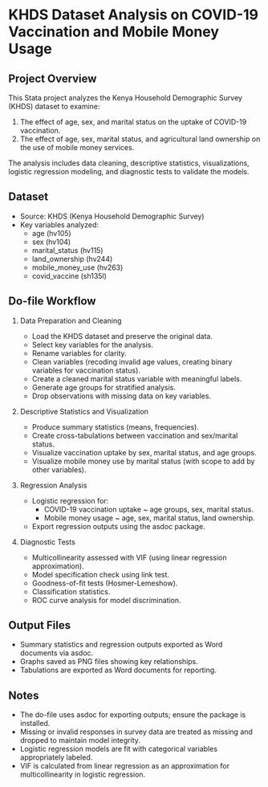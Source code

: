 # KHDS Dataset Analysis on COVID-19 Vaccination and Mobile Money Usage

## Project Overview  
This Stata project analyzes the Kenya Household Demographic Survey (KHDS) dataset to examine:  
1. The effect of age, sex, and marital status on the uptake of COVID-19 vaccination.  
2. The effect of age, sex, marital status, and agricultural land ownership on the use of mobile money services.  

The analysis includes data cleaning, descriptive statistics, visualizations, logistic regression modeling, and diagnostic tests to validate the models.

## Dataset  
- Source: KHDS (Kenya Household Demographic Survey)    
- Key variables analyzed:  
  - age (hv105)  
  - sex (hv104)  
  - marital_status (hv115)  
  - land_ownership (hv244)  
  - mobile_money_use (hv263)  
  - covid_vaccine (sh135l)  

## Do-file Workflow  
1. Data Preparation and Cleaning  
   - Load the KHDS dataset and preserve the original data.  
   - Select key variables for the analysis.  
   - Rename variables for clarity.  
   - Clean variables (recoding invalid age values, creating binary variables for vaccination status).  
   - Create a cleaned marital status variable with meaningful labels.  
   - Generate age groups for stratified analysis.  
   - Drop observations with missing data on key variables.  

2. Descriptive Statistics and Visualization  
   - Produce summary statistics (means, frequencies).  
   - Create cross-tabulations between vaccination and sex/marital status.  
   - Visualize vaccination uptake by sex, marital status, and age groups.  
   - Visualize mobile money use by marital status (with scope to add by other variables).  

3. Regression Analysis  
   - Logistic regression for:  
     - COVID-19 vaccination uptake ~ age groups, sex, marital status.  
     - Mobile money usage ~ age, sex, marital status, land ownership.  
   - Export regression outputs using the asdoc package.  

4. Diagnostic Tests  
   - Multicollinearity assessed with VIF (using linear regression approximation).  
   - Model specification check using link test.  
   - Goodness-of-fit tests (Hosmer-Lemeshow).  
   - Classification statistics.  
   - ROC curve analysis for model discrimination.  

## Output Files  
- Summary statistics and regression outputs exported as Word documents via asdoc.  
- Graphs saved as PNG files showing key relationships.  
- Tabulations are exported as Word documents for reporting.  

## Notes  
- The do-file uses asdoc for exporting outputs; ensure the package is installed.  
- Missing or invalid responses in survey data are treated as missing and dropped to maintain model integrity.  
- Logistic regression models are fit with categorical variables appropriately labeled.  
- VIF is calculated from linear regression as an approximation for multicollinearity in logistic regression.  
